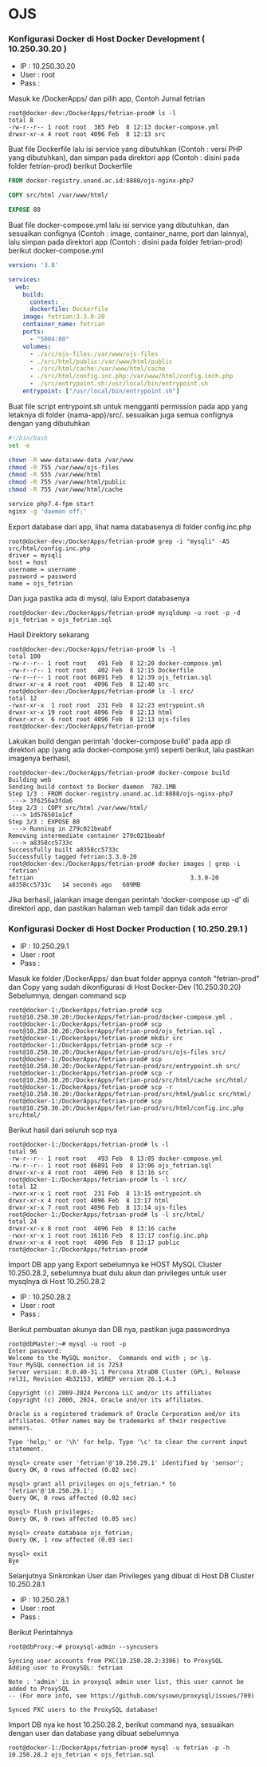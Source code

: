 <h1>OJS</h1>
<h3>Konfigurasi Docker di Host Docker Development ( 10.250.30.20 )</h3>
<ul>
  <li>IP : 10.250.30.20</li>
  <li>User : root</li>
  <li>Pass :</li>
</ul>

<p>Masuk ke /DockerApps/ dan pilih app, Contoh Jurnal fetrian</p>

```console
root@docker-dev:/DockerApps/fetrian-prod# ls -l
total 8
-rw-r--r-- 1 root root  385 Feb  8 12:13 docker-compose.yml
drwxr-xr-x 4 root root 4096 Feb  8 12:13 src
```

<p>Buat file Dockerfile lalu isi service yang dibutuhkan (Contoh : versi PHP yang dibutuhkan), dan simpan pada direktori app (Contoh : disini pada folder fetrian-prod) berikut Dockerfile</p>

```dockerfile
FROM docker-registry.unand.ac.id:8888/ojs-nginx-php7

COPY src/html /var/www/html/

EXPOSE 80
```
<p>Buat file docker-compose.yml lalu isi service yang dibutuhkan, dan sesuaikan confignya (Contoh : image, container_name, port dan lainnya), lalu simpan pada direktori app (Contoh : disini pada folder fetrian-prod) berikut docker-compose.yml</p>

```yml
version: '3.8'

services:
  web:
    build:
      context: .
      dockerfile: Dockerfile
    image: fetrian:3.3.0-20
    container_name: fetrian
    ports:
      - "5004:80"
    volumes:
      - ./src/ojs-files:/var/www/ojs-files
      - ./src/html/public:/var/www/html/public
      - ./src/html/cache:/var/www/html/cache
      - ./src/html/config.inc.php:/var/www/html/config.inch.php
      - ./src/entrypoint.sh:/usr/local/bin/entrypoint.sh
    entrypoint: ["/usr/local/bin/entrypoint.sh"]
```
<p>Buat file script entrypoint.sh untuk mengganti permission pada app yang letaknya di folder {nama-app}/src/. sesuaikan juga semua confignya dengan yang dibutuhkan</p>

```bash
#!/bin/bash
set -e

chown -R www-data:www-data /var/www
chmod -R 755 /var/www/ojs-files
chmod -R 555 /var/www/html
chmod -R 755 /var/www/html/public
chmod -R 755 /var/www/html/cache

service php7.4-fpm start
nginx -g 'daemon off;'
```

<p>Export database dari app, lihat nama databasenya di folder config.inc.php</p>

```console
root@docker-dev:/DockerApps/fetrian-prod# grep -i "mysqli" -A5 src/html/config.inc.php
driver = mysqli
host = host
username = username
password = password
name = ojs_fetrian
```
<p>Dan juga pastika ada di mysql, lalu Export databasenya</p>

```console
root@docker-dev:/DockerApps/fetrian-prod# mysqldump -u root -p -d ojs_fetrian > ojs_fetrian.sql
```
<p>Hasil Direktory sekarang</p>

```console
root@docker-dev:/DockerApps/fetrian-prod# ls -l
total 100
-rw-r--r-- 1 root root   491 Feb  8 12:20 docker-compose.yml
-rw-r--r-- 1 root root   402 Feb  8 12:15 Dockerfile
-rw-r--r-- 1 root root 86891 Feb  8 12:39 ojs_fetrian.sql
drwxr-xr-x 4 root root  4096 Feb  8 12:40 src
root@docker-dev:/DockerApps/fetrian-prod# ls -l src/
total 12
-rwxr-xr-x  1 root root  231 Feb  8 12:23 entrypoint.sh
drwxr-xr-x 19 root root 4096 Feb  8 12:13 html
drwxr-xr-x  6 root root 4096 Feb  8 12:13 ojs-files
root@docker-dev:/DockerApps/fetrian-prod#
```

<p>Lakukan build dengan perintah 'docker-compose build' pada app di direktori app (yang ada docker-compose.yml) seperti berikut, lalu pastikan imagenya berhasil,</p>

```console
root@docker-dev:/DockerApps/fetrian-prod# docker-compose build
Building web
Sending build context to Docker daemon  782.1MB
Step 1/3 : FROM docker-registry.unand.ac.id:8888/ojs-nginx-php7
 ---> 3f6256a3fda6
Step 2/3 : COPY src/html /var/www/html/
 ---> 1d576501a1cf
Step 3/3 : EXPOSE 80
 ---> Running in 279c021beabf
Removing intermediate container 279c021beabf
 ---> a8358cc5733c
Successfully built a8358cc5733c
Successfully tagged fetrian:3.3.0-20
root@docker-dev:/DockerApps/fetrian-prod# docker images | grep -i 'fetrian'
fetrian                                            3.3.0-20   a8358cc5733c   14 seconds ago   609MB
```
<p>Jika berhasil, jalankan image dengan perintah 'docker-compose up -d' di direktori app, dan pastikan halaman web tampil dan tidak ada error</p>

<h3>Konfigurasi Docker di Host Docker Production ( 10.250.29.1 )</h3>
<ul>
  <li>IP : 10.250.29.1</li>
  <li>User : root</li>
  <li>Pass :</li>
</ul>
<p>Masuk ke folder /DockerApps/ dan buat folder appnya contoh "fetrian-prod" dan Copy yang sudah dikonfigurasi di Host Docker-Dev (10.250.30.20) Sebelumnya, dengan command scp</p>

```console
root@docker-1:/DockerApps/fetrian-prod# scp root@10.250.30.20:/DockerApps/fetrian-prod/docker-compose.yml .
root@docker-1:/DockerApps/fetrian-prod# scp root@10.250.30.20:/DockerApps/fetrian-prod/ojs_fetrian.sql .
root@docker-1:/DockerApps/fetrian-prod# mkdir src
root@docker-1:/DockerApps/fetrian-prod# scp -r root@10.250.30.20:/DockerApps/fetrian-prod/src/ojs-files src/
root@docker-1:/DockerApps/fetrian-prod# scp root@10.250.30.20:/DockerApps/fetrian-prod/src/entrypoint.sh src/
root@docker-1:/DockerApps/fetrian-prod# scp -r root@10.250.30.20:/DockerApps/fetrian-prod/src/html/cache src/html/
root@docker-1:/DockerApps/fetrian-prod# scp -r root@10.250.30.20:/DockerApps/fetrian-prod/src/html/public src/html/
root@docker-1:/DockerApps/fetrian-prod# scp root@10.250.30.20:/DockerApps/fetrian-prod/src/html/config.inc.php src/html/
```

<p>Berikut hasil dari seluruh scp nya</p>

```console
root@docker-1:/DockerApps/fetrian-prod# ls -l
total 96
-rw-r--r-- 1 root root   493 Feb  8 13:05 docker-compose.yml
-rw-r--r-- 1 root root 86891 Feb  8 13:06 ojs_fetrian.sql
drwxr-xr-x 4 root root  4096 Feb  8 13:16 src
root@docker-1:/DockerApps/fetrian-prod# ls -l src/
total 12
-rwxr-xr-x 1 root root  231 Feb  8 13:15 entrypoint.sh
drwxr-xr-x 4 root root 4096 Feb  8 13:17 html
drwxr-xr-x 7 root root 4096 Feb  8 13:14 ojs-files
root@docker-1:/DockerApps/fetrian-prod# ls -l src/html/
total 24
drwxr-xr-x 8 root root  4096 Feb  8 13:16 cache
-rwxr-xr-x 1 root root 16116 Feb  8 13:17 config.inc.php
drwxr-xr-x 4 root root  4096 Feb  8 13:17 public
root@docker-1:/DockerApps/fetrian-prod#
```

<p>Import DB app yang Export sebelumnya ke HOST MySQL Cluster 10.250.28.2, sebelumnya buat dulu akun dan privileges untuk user mysqlnya di Host 10.250.28.2</p>
<ul>
  <li>IP : 10.250.28.2</li>
  <li>User : root</li>
  <li>Pass :</li>
</ul>
<p>Berikut pembuatan akunya dan DB nya, pastikan juga passwordnya</p>

```mysql
root@dbMaster:~# mysql -u root -p
Enter password:
Welcome to the MySQL monitor.  Commands end with ; or \g.
Your MySQL connection id is 7253
Server version: 8.0.40-31.1 Percona XtraDB Cluster (GPL), Release rel31, Revision 4b32153, WSREP version 26.1.4.3

Copyright (c) 2009-2024 Percona LLC and/or its affiliates
Copyright (c) 2000, 2024, Oracle and/or its affiliates.

Oracle is a registered trademark of Oracle Corporation and/or its
affiliates. Other names may be trademarks of their respective
owners.

Type 'help;' or '\h' for help. Type '\c' to clear the current input statement.

mysql> create user 'fetrian'@'10.250.29.1' identified by 'sensor';
Query OK, 0 rows affected (0.02 sec)

mysql> grant all privileges on ojs_fetrian.* to 'fetrian'@'10.250.29.1';
Query OK, 0 rows affected (0.02 sec)

mysql> flush privileges;
Query OK, 0 rows affected (0.05 sec)

mysql> create database ojs_fetrian;
Query OK, 1 row affected (0.03 sec)

mysql> exit
Bye
```
<p>Selanjutnya Sinkronkan User dan Privileges yang dibuat di Host DB Cluster 10.250.28.1</p>
<ul>
  <li>IP : 10.250.28.1</li>
  <li>User : root</li>
  <li>Pass :</li>
</ul>
<p>Berikut Perintahnya</p>

```console
root@dbProxy:~# proxysql-admin --syncusers

Syncing user accounts from PXC(10.250.28.2:3306) to ProxySQL
Adding user to ProxySQL: fetrian

Note : 'admin' is in proxysql admin user list, this user cannot be added to ProxySQL
-- (For more info, see https://github.com/sysown/proxysql/issues/709)

Synced PXC users to the ProxySQL database!
```
<p>Import DB nya ke host 10.250.28.2, berikut command nya, sesuaikan dengan user dan database yang dibuat sebelumnya</p>

```console
root@docker-1:/DockerApps/fetrian-prod# mysql -u fetrian -p -h 10.250.28.2 ojs_fetrian < ojs_fetrian.sql
```
